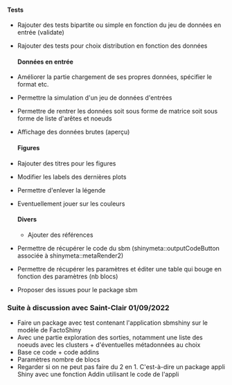 #### Tests

- Rajouter des tests bipartite ou simple en fonction du jeu de données en entrée (validate)

- Rajouter des tests pour choix distribution en fonction des données

  #### Données en entrée

- Améliorer la partie chargement de ses propres données, spécifier le format etc.

- Permettre la simulation d'un jeu de données d'entrées

- Permettre de rentrer les données soit sous forme de matrice soit sous forme de liste d'arêtes et noeuds

- Affichage des données brutes (aperçu)

  #### Figures

- Rajouter des titres pour les figures

- Modifier les labels des dernières plots

- Permettre d'enlever la légende

- Eventuellement jouer sur les couleurs

  #### Divers

  - Ajouter des références

- Permettre de récupérer le code du sbm (shinymeta::outputCodeButton associée à shinymeta::metaRender2)

- Permettre de récupérer les paramètres et éditer une table qui bouge en fonction des paramètres (nb blocs)


- Proposer des issues pour le package sbm

### Suite à discussion avec Saint-Clair 01/09/2022

- Faire un package avec test contenant l'application sbmshiny sur le modèle de FactoShiny
- Avec une partie exploration des sorties, notamment une liste des noeuds avec les clusters + d'éventuelles métadonnées au choix
- Base ce code + code addins
- Paramètres nombre de blocs
- Regarder si on ne peut pas faire du 2 en 1. C'est-à-dire un package appli Shiny avec une fonction Addin utilisant le code de l'appli
